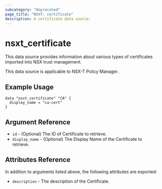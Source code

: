 ```yaml
---
subcategory: "Deprecated"
page_title: "NSXT: certificate"
description: A certificate data source.
---
```


# nsxt_certificate

This data source provides information about various types of certificates imported into NSX trust management.

This data source is applicable to NSX-T Policy Manager.

## Example Usage

```hcl
data "nsxt_certificate" "CA" {
  display_name = "ca-cert"
}
```

## Argument Reference

* `id` - (Optional) The ID of Certificate to retrieve.
* `display_name` - (Optional) The Display Name of the Certificate to retrieve.

## Attributes Reference

In addition to arguments listed above, the following attributes are exported:

* `description` - The description of the Certificate.
